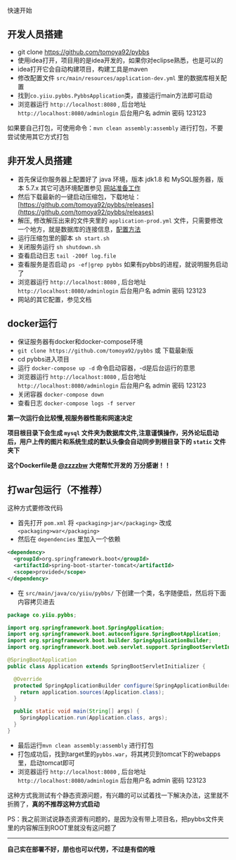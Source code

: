 快速开始

## 开发人员搭建

- git clone https://github.com/tomoya92/pybbs
- 使用idea打开，项目用的是idea开发的，如果你对eclipse熟悉，也是可以的
- idea打开它会自动构建项目，构建工具是maven
- 修改配置文件 `src/main/resources/application-dev.yml` 里的数据库相关配置
- 找到`co.yiiu.pybbs.PybbsApplication`类，直接运行main方法即可启动
- 浏览器运行 `http://localhost:8080` , 后台地址 `http://localhost:8080/adminlogin` 后台用户名 admin 密码 123123

如果要自己打包，可使用命令：`mvn clean assembly:assembly` 进行打包，不要尝试使用其它方式打包

## 非开发人员搭建

- 首先保证你服务器上配置好了 java 环境，版本 jdk1.8 和 MySQL服务器，版本 5.7.x 其它可选环境配置参见 [网站准备工作](zh-cn/ready)
- 然后下载最新的一键启动压缩包，下载地址：[https://github.com/tomoya92/pybbs/releases](https://github.com/tomoya92/pybbs/releases)
- 解压, 修改解压出来的文件夹里的 `application-prod.yml` 文件，只需要修改一个地方，就是数据库的连接信息，[配置方法](zh-cn/base)
- 运行压缩包里的脚本 `sh start.sh`
- 关闭服务运行 `sh shutdown.sh` 
- 查看启动日志 `tail -200f log.file`
- 查看服务是否启动 `ps -ef|grep pybbs` 如果有pybbs的进程，就说明服务启动了
- 浏览器运行 `http://localhost:8080` , 后台地址 `http://localhost:8080/adminlogin` 后台用户名 admin 密码 123123
- 网站的其它配置，参见文档

## docker运行

- 保证服务器有docker和docker-compose环境
- `git clone https://github.com/tomoya92/pybbs` 或 下载最新版
- cd pybbs进入项目
- 运行 `docker-compose up -d` 命令启动容器，-d是后台运行的意思
- 浏览器运行 `http://localhost:8080` , 后台地址 `http://localhost:8080/adminlogin` 后台用户名 admin 密码 123123
- 关闭容器 `docker-compose down`
- 查看日志 `docker-compose logs -f server`

**第一次运行会比较慢,视服务器性能和网速决定**

**项目根目录下会生成 `mysql` 文件夹为数据库文件,注意谨慎操作，另外论坛启动后，用户上传的图片和系统生成的默认头像会自动同步到根目录下的 `static` 文件夹下**

**这个Dockerfile是 [@zzzzbw](https://github.com/zzzzbw) 大佬帮忙开发的 万分感谢！！**

## 打war包运行（不推荐）

这种方式要修改代码

- 首先打开 `pom.xml` 将 `<packaging>jar</packaging>` 改成 `<packaging>war</packaging>`
- 然后在 `dependencies` 里加入一个依赖

```xml
<dependency>
  <groupId>org.springframework.boot</groupId>
  <artifactId>spring-boot-starter-tomcat</artifactId>
  <scope>provided</scope>
</dependency>
```

- 在 `src/main/java/co/yiiu/pybbs/` 下创建一个类，名字随便启，然后将下面内容拷贝进去

```java
package co.yiiu.pybbs;

import org.springframework.boot.SpringApplication;
import org.springframework.boot.autoconfigure.SpringBootApplication;
import org.springframework.boot.builder.SpringApplicationBuilder;
import org.springframework.boot.web.servlet.support.SpringBootServletInitializer;

@SpringBootApplication
public class Application extends SpringBootServletInitializer {

  @Override
  protected SpringApplicationBuilder configure(SpringApplicationBuilder application) {
    return application.sources(Application.class);
  }

  public static void main(String[] args) {
    SpringApplication.run(Application.class, args);
  }
}
```

- 最后运行`mvn clean assembly:assembly` 进行打包
- 打包成功后，找到target里的`pybbs.war`，将其拷贝到tomcat下的webapps里，启动tomcat即可
- 浏览器运行 `http://localhost:8080` , 后台地址 `http://localhost:8080/adminlogin` 后台用户名 admin 密码 123123

这种方式我测试有个静态资源问题，有兴趣的可以试着找一下解决办法，这里就不折腾了，**真的不推荐这种方式启动**

PS：我之前测试说静态资源有问题的，是因为没有带上项目名，把pybbs文件夹里的内容解压到ROOT里就没有这问题了

---

**自己实在部署不好，朋也也可以代劳，不过是有偿的哦**
